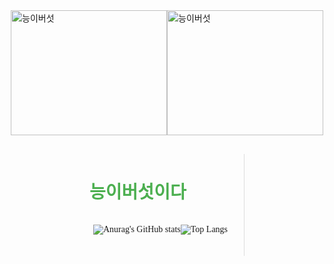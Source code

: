 <div style="display: flex; justify-content: center; flex-wrap: wrap; margin-bottom: 20px;">
  <img src="https://mblogthumb-phinf.pstatic.net/MjAyMDA3MjBfMTgy/MDAxNTk1MjQzMTkyMjA5.GKgGSNqJ49OGewWMMkpyKNkEe4pFFmswyFEEzt0NDBIg.ZHb4PIc2jniTx9lgC9cOF6bwyyBJ7CgnRkrzRrraMu4g.JPEG.suminpie/1595243191126.jpg?type=w800" alt="능이버섯" width="250" height="200"/>
  <img src="https://mblogthumb-phinf.pstatic.net/MjAyMDA3MjdfNDIg/MDAxNTk1ODMwMzkwMjQ3.m0ERSAGuB4UHEoRqPs7_hR6_z5c6gpTYPzQCVD1WZ_Qg.HSjsHeT6gKYMQ2afGPneUTvLnYXvNSuMIT5gcmtjX10g.JPEG.arcane23/IMG_7363.JPG?type=w800" alt="능이버섯" width="250" height="200"/>
<!--   <img src="https://github.com/omh1004/omh1004/blob/main/omhdev.png" alt="Coding Character" width="800" height="300" /> -->
</div>
<div style="display: flex; justify-content: space-around; align-items: flex-start; margin-top: 30px; font-family: 'Arial, sans-serif';">
  <div style="width: 45%; text-align: left; border-right: 1px solid #ddd; padding-right: 20px;">
    <h1 style="font-size: 2em; color: #4CAF50;">
      <strong>능이버섯이다</strong>
    </h1>
    <div style="text-align: center; margin-bottom: 20px;">
    </div>
    <div style="display: flex; justify-content: center; flex-wrap: wrap; margin-bottom: 20px;">
<!--       <img src="https://img.shields.io/badge/Java-007396?style=for-the-badge&logo=coffee&logoColor=white" alt="Java" />
      <img src="https://img.shields.io/badge/JavaScript-F7DF1E?style=for-the-badge&logo=javascript&logoColor=black" alt="JavaScript" />
      <img src="https://img.shields.io/badge/Vue.js-4FC08D?style=for-the-badge&logo=vue.js&logoColor=white" alt="Vue.js" />
      <img src="https://img.shields.io/badge/Oracle-F80000?style=for-the-badge&logo=oracle&logoColor=white" alt="Oracle" />
      <img src="https://img.shields.io/badge/Spring%20Framework-6DB33F?style=for-the-badge&logo=spring&logoColor=white" alt="Spring Framework" />
      <img src="https://img.shields.io/badge/MySQL-4479A1?style=for-the-badge&logo=mysql&logoColor=white" alt="MySQL" />
      <img src="https://img.shields.io/badge/Linux-FCC624?style=for-the-badge&logo=linux&logoColor=black" alt="Linux" />
      <img src="https://img.shields.io/badge/CentOS-262577?style=for-the-badge&logo=centos&logoColor=white" alt="CentOS" />
      <img src="https://img.shields.io/badge/Ubuntu-E95420?style=for-the-badge&logo=ubuntu&logoColor=white" alt="Ubuntu" />
      <img src="https://img.shields.io/badge/AWS-232F3E?style=for-the-badge&logo=amazonaws&logoColor=white" alt="AWS" />
            <img src="https://img.shields.io/badge/Git-F05032?style=for-the-badge&logo=git&logoColor=white" alt="Git" />
      <img src="https://img.shields.io/badge/GitHub-181717?style=for-the-badge&logo=github&logoColor=white" alt="GitHub" /> -->
      
![Anurag's GitHub stats](https://github-readme-stats.vercel.app/api?username=SeongJoon-Yang&show_icons=true&theme=radical)

![Top Langs](https://github-readme-stats.vercel.app/api/top-langs/?username=SeongJoon-Yang&layout=compact&theme=dracula)
    </div>
  </div>
</div>
